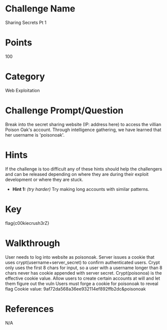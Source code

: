 

# Challenge Name

Sharing Secrets Pt 1

# Points
100

# Category

Web Exploitation 


# Challenge Prompt/Question

Break into the secret sharing website (IP: address here) to access the villian Poison Oak's account. Through intelligence gathering, we have learned that her username is 'poisonoak'.




# Hints


If the challenge is too difficult any of these hints should help the challengers and can be released depending on where they are during their exploit development or where they are stuck.

* __Hint 1:__ *(try harder)* Try making long accounts with similar patterns.



# Key

flag{c00kiecrush3rZ}


# Walkthrough
User needs to log into website as poisonoak. Server issues a cookie that uses crypt(username+server_secret) to confirm authenticated users. Crypt only uses the first 8 chars for input, so a user with a username longer than 8 chars never has cookie appended with server secret. Crypt(poisonoa) is the effective cookie value.
Allow users to create certain accounts at will and let them figure out the vuln
Users must forge a cookie for poisonoak to reveal flag
Cookie value: 9af72da568a36ee932114ef892ffb2dc&poisonoak


# References
N/A
